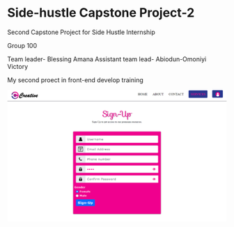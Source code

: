 # Side-hustle Capstone Project-2

Second Capstone Project for Side Hustle Internship 

Group 100 

Team leader- Blessing Amana 
Assistant team lead- Abiodun-Omoniyi Victory

My second proect in front-end develop training

![](create-sign-up-page.png)

